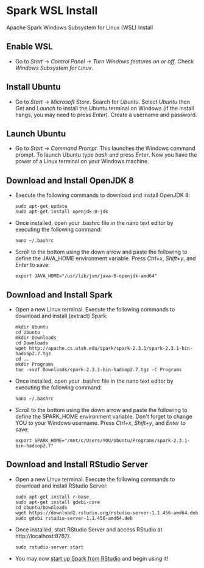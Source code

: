 # Spark WSL Install
Apache Spark Windows Subsystem for Linux (WSL) Install

## Enable WSL
* Go to *Start* &rarr; *Control Panel* &rarr; *Turn Windows features on or off*. Check *Windows Subsystem for Linux*.

## Install Ubuntu
* Go to *Start* &rarr; *Microsoft Store*. Search for *Ubuntu*. Select *Ubuntu* then *Get* and *Launch* to install the Ubuntu terminal on Windows (if the install hangs, you may need to press *Enter*). Create a username and password. 

## Launch Ubuntu
* Go to *Start* &rarr; *Command Prompt*. This launches the Windows command prompt. To launch Ubuntu type *bash* and press *Enter*. Now you have the power of a Linux terminal on your Windows machine.

## Download and Install OpenJDK 8
* Execute the following commands to download and install OpenJDK 8:
    ```
    sudo apt-get update
    sudo apt-get install openjdk-8-jdk
    ```
* Once installed, open your .bashrc file in the nano text editor by executing the following command:
    ```
    nano ~/.bashrc
    ```
* Scroll to the bottom using the down arrow and paste the following to define the JAVA_HOME environment variable. Press *Ctrl+x*, *Shift+y*, and *Enter* to save:
    ```
    export JAVA_HOME="/usr/lib/jvm/java-8-openjdk-amd64"
    ```

## Download and Install Spark
* Open a new Linux terminal. Execute the following commands to download and install (extract) Spark:
    ```
    mkdir Ubuntu
    cd Ubuntu
    mkdir Downloads
    cd Downloads
    wget http://apache.cs.utah.edu/spark/spark-2.3.1/spark-2.3.1-bin-hadoop2.7.tgz
    cd ..
    mkdir Programs
    tar -xvzf Downloads/spark-2.3.1-bin-hadoop2.7.tgz -C Programs
    ```
* Once installed, open your .bashrc file in the nano text editor by executing the following command:
    ```
    nano ~/.bashrc
    ```
* Scroll to the bottom using the down arrow and paste the following to define the SPARK_HOME environment variable. Don't forget to change YOU to your Windows username. Press *Ctrl+x*, *Shift+y*, and *Enter* to save:
    ```
    export SPARK_HOME="/mnt/c/Users/YOU/Ubuntu/Programs/spark-2.3.1-bin-hadoop2.7"
    ```

## Download and Install RStudio Server
* Open a new Linux terminal. Execute the following commands to download and install RStudio Server:
    ```
    sudo apt-get install r-base
    sudo apt-get install gdebi-core
    cd Ubuntu/Downloads
    wget https://download2.rstudio.org/rstudio-server-1.1.456-amd64.deb
    sudo gdebi rstudio-server-1.1.456-amd64.deb
    ```

* Once installed, start RStudio Server and access RStudio at http://localhost:8787/.
    ```
    sudo rstudio-server start
    ```

* You may now [start up Spark from RStudio](https://spark.apache.org/docs/latest/sparkr.html#starting-up-from-rstudio) and begin using it!

    